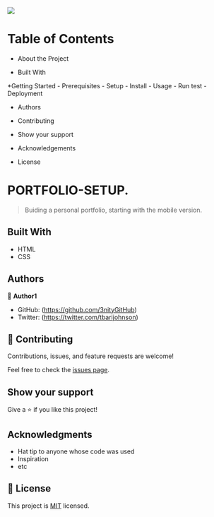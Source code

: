![](https://img.shields.io/badge/Microverse-blueviolet)
# Table of Contents

  * About the Project
   - Built With

  *Getting Started
    - Prerequisites
    - Setup
    - Install
    - Usage
    - Run test
    - Deployment

  * Authors

  * Contributing

  * Show your support

  * Acknowledgements

  * License

# PORTFOLIO-SETUP.

> Buiding a personal portfolio, starting with the mobile version.

## Built With

- HTML
- CSS

## Authors

👤 **Author1**

- GitHub: (https://github.com/3nityGitHub)
- Twitter: (https://twitter.com/tbarijohnson)

## 🤝 Contributing

Contributions, issues, and feature requests are welcome!

Feel free to check the [issues page](../../issues/).

## Show your support

Give a ⭐️ if you like this project!

## Acknowledgments

- Hat tip to anyone whose code was used
- Inspiration
- etc

## 📝 License

This project is [MIT](./LICENSE) licensed.

